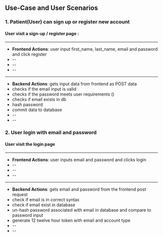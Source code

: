 ## Use-Case and User Scenarios
### 1. Patient(User) can sign up or register new account

#### User visit a sign-up / register page :
- - -
* **Frontend Actions**: user input first_name, last_name, email and password and click register
* --
* --
* --
- - -
* **Backend Actions**: gets input data from frontend as POST data
* checks if the email input is valid
* checks if the password meets user requirements ()
* checks if email exists in db
* hash password
* commit data to database
* --
* --

### 2. User login with email and password

#### User visit the login page
- - -
* **Frontend Actions**: user inputs email and password and clicks login
* --
* --
* --
- - -
* **Backend Actions**: gets email and password from the frontend post request
* check if email is in correct syntax
* check if email exist in database
* un-hash password associated with email in database and compare to password input
* generate 12 twelve hour token with email and account type
* --
* --
